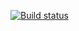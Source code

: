 [![Build status](https://ci.appveyor.com/api/projects/status/dn9tjyvfp41yqeno/branch/main?svg=true)](https://ci.appveyor.com/project/Kelavo/selenide-2-2-1/branch/main)
